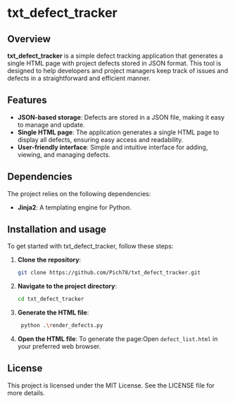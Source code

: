 # txt_defect_tracker

## Overview
**txt_defect_tracker** is a simple defect tracking application that generates a single HTML page with project defects stored in JSON format. This tool is designed to help developers and project managers keep track of issues and defects in a straightforward and efficient manner.

## Features
- **JSON-based storage**: Defects are stored in a JSON file, making it easy to manage and update.
- **Single HTML page**: The application generates a single HTML page to display all defects, ensuring easy access and readability.
- **User-friendly interface**: Simple and intuitive interface for adding, viewing, and managing defects.

## Dependencies
The project relies on the following dependencies:
- **Jinja2**: A templating engine for Python.
## Installation and usage
To get started with txt_defect_tracker, follow these steps:

1. **Clone the repository**:
    ```bash
    git clone https://github.com/Pich78/txt_defect_tracker.git
    ```
2. **Navigate to the project directory**:
    ```bash
    cd txt_defect_tracker
    ```
3. **Generate the HTML file**:
    ```bash
     python .\render_defects.py
    ```
4. **Open the HTML file**:
    To generate the page:Open `defect_list.html` in your preferred web browser.


## License
This project is licensed under the MIT License. See the LICENSE file for more details.
